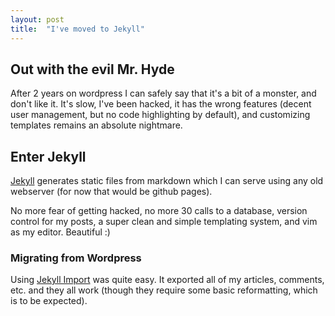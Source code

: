 ```yaml
---
layout: post
title:  "I've moved to Jekyll"
---
```


## Out with the evil Mr. Hyde

After 2 years on wordpress I can safely say that it's a bit of a monster, and don't like it. It's slow, I've been hacked, it has the wrong features (decent user management, but no code highlighting by default), and customizing templates remains an absolute nightmare.

## Enter Jekyll

[Jekyll](http://jekyllrb.com/) generates static files from markdown which I can serve using any old webserver (for now that would be github pages).

No more fear of getting hacked, no more 30 calls to a database, version control for my posts, a super clean and simple templating system, and vim as my editor. Beautiful :)

### Migrating from Wordpress

Using [Jekyll Import](http://import.jekyllrb.com/) was quite easy. It exported all of my articles, comments, etc. and they all work (though they require some basic reformatting, which is to be expected).
